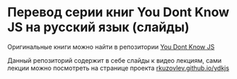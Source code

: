 # Перевод серии книг You Dont Know JS на русский язык (слайды)
Оригинальные книги можно найти в репозитории [You Dont Know JS](https://github.com/getify/You-Dont-Know-JS)

Данный репозиторий содержит в себе слайды к видео лекциям, сами лекции можно посмотреть на странице проекта [rkuzovlev.github.io/ydkjs](https://rkuzovlev.github.io/ydkjs/)
